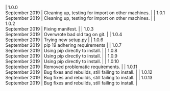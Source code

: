 | 1.0.0<br>September 2019 | Cleaning up, testing for import on other machines. |
| 1.0.1<br>September 2019 | Cleaning up, testing for import on other machines. |
| 1.0.2<br>September 2019 | Fixing manifest. |
| 1.0.3<br>September 2019 | Overwrote bad old tag on git. |
| 1.0.4<br>September 2019 | Trying new setup.py |
| 1.0.6<br>September 2019 | pip 19 adhering requirements |
| 1.0.7<br>September 2019 | Using pip directly to install. |
| 1.0.8<br>September 2019 | Using pip directly to install. |
| 1.0.9<br>September 2019 | Using pip directly to install. |
| 1.0.10<br>September 2019 | Removed problematic requirements. |
| 1.0.11<br>September 2019 | Bug fixes and rebuilds, still failing to install. |
| 1.0.12<br>September 2019 | Bug fixes and rebuilds, still failing to install. |
| 1.0.13<br>September 2019 | Bug fixes and rebuilds, still failing to install. |
